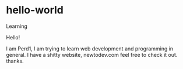 # hello-world
Learning

Hello!

I am Perd1, I am trying to learn web development and programming in general. I have a shitty website, newtodev.com feel free to check it out. thanks.
